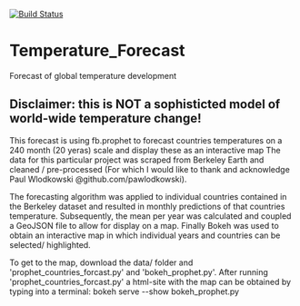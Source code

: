 [![Build Status](https://travis-ci.org/mkoeppel/Temperature_Forecast.svg?branch=master)](https://travis-ci.org/mkoeppel/Temperature_Forecast)


# Temperature_Forecast
Forecast of global temperature development

## Disclaimer: this is NOT a sophisticted model of world-wide temperature change!

This forecast is using fb.prophet to forecast countries temperatures on a 240 month (20 yeras) scale and display these as an interactive map
The data for this particular project was scraped from Berkeley Earth and cleaned / pre-processed (For which I would like to thank and acknowledge Paul Wlodkowski @github.com/pawlodkowski).

The forecasting algorithm was applied to individual countries contained in the Berkeley dataset and resulted in monthly predictions of that countries temperature.
Subsequently, the mean per year was calculated and coupled a GeoJSON file to allow for display on a map.
Finally Bokeh was used to obtain an interactive map in which individual years and countries can be selected/ highlighted.

To get to the map, download the data/ folder and 'prophet_countries_forcast.py' and 'bokeh_prophet.py'. After running 'prophet_countries_forcast.py'
a html-site with the map can be obtained by typing into a terminal: bokeh serve --show bokeh_prophet.py

